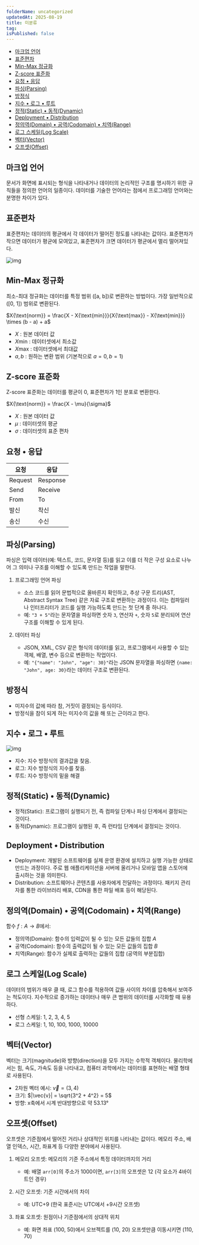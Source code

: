 ```yaml
---
folderName: uncategorized
updatedAt: 2025-08-19
title: 미분류
tag:
isPublished: false
---
```


- [마크업 언어](#마크업-언어)
- [표준편차](#표준편차)
- [Min-Max 정규화](#min-max-정규화)
- [Z-score 표준화](#z-score-표준화)
- [요청 • 응답](#요청--응답)
- [파싱(Parsing)](#파싱parsing)
- [방정식](#방정식)
- [지수 • 로그 • 루트](#지수--로그--루트)
- [정적(Static) • 동적(Dynamic)](#정적static--동적dynamic)
- [Deployment • Distribution](#deployment--distribution)
- [정의역(Domain) • 공역(Codomain) • 치역(Range)](#정의역domain--공역codomain--치역range)
- [로그 스케일(Log Scale)](#로그-스케일log-scale)
- [벡터(Vector)](#벡터vector)
- [오프셋(Offset)](#오프셋offset)

## 마크업 언어

문서가 화면에 표시되는 형식을 나타내거나 데이터의 논리적인 구조를 명시하기 위한 규칙들을 정의한 언어의 일종이다. 데이터를 기술한 언어라는 점에서 프로그래밍 언어와는 분명한 차이가 있다.

## 표준편차

표준편차는 데이터의 평균에서 각 데이터가 떨어진 정도를 나타내는 값이다. 표준편차가 작으면 데이터가 평균에 모여있고, 표준편차가 크면 데이터가 평균에서 멀리 떨어져있다.

![img](images/standard_deviation.png)

## Min-Max 정규화

최소-최대 정규화는 데이터를 특정 범위 \([a, b]\)로 변환하는 방법이다. 가장 일반적으로 \([0, 1]\) 범위로 변환된다.

$X{\text{norm}} = \frac{X - X{\text{min}}}{X{\text{max}} - X{\text{min}}} \times (b - a) + a$

- $X$ : 원본 데이터 값
- $X{\text{min}}$ : 데이터셋에서 최소값
- $X{\text{max}}$ : 데이터셋에서 최대값
- $a, b$ : 원하는 변환 범위 (기본적으로 $a=0, b=1$)

## Z-score 표준화

Z-score 표준화는 데이터를 평균이 0, 표준편차가 1인 분포로 변환한다.

$X{\text{norm}} = \frac{X - \mu}{\sigma}$

- $X$ : 원본 데이터 값
- $\mu$ : 데이터셋의 평균
- $\sigma$ : 데이터셋의 표준 편차

## 요청 • 응답

| 요청    | 응답     |
| ------- | -------- |
| Request | Response |
| Send    | Receive  |
| From    | To       |
| 발신    | 착신     |
| 송신    | 수신     |

## 파싱(Parsing)

파싱은 입력 데이터(예: 텍스트, 코드, 문자열 등)를 읽고 이를 더 작은 구성 요소로 나누어 그 의미나 구조를 이해할 수 있도록 만드는 작업을 말한다.

1. 프로그래밍 언어 파싱
   - 소스 코드를 읽어 문법적으로 올바른지 확인하고, 추상 구문 트리(AST, Abstract Syntax Tree) 같은 자료 구조로 변환하는 과정이다. 이는 컴파일러나 인터프리터가 코드를 실행 가능하도록 만드는 첫 단계 중 하나다.
   - 예: `"3 + 5"`라는 문자열을 파싱하면 숫자 `3`, 연산자 `+`, 숫자 `5`로 분리되어 연산 구조를 이해할 수 있게 된다.

2. 데이터 파싱
   - JSON, XML, CSV 같은 형식의 데이터를 읽고, 프로그램에서 사용할 수 있는 객체, 배열, 변수 등으로 변환하는 작업이다.
   - 예: `"{"name": "John", "age": 30}"`라는 JSON 문자열을 파싱하면 `{name: "John", age: 30}`라는 데이터 구조로 변환된다.

## 방정식

- 미지수의 값에 따라 참, 거짓이 결정되는 등식이다.
- 방정식을 참이 되게 하는 미지수의 값을 해 또는 근이라고 한다.

## 지수 • 로그 • 루트

![img](images/triangle_of_power.png)

- 지수: 지수 방정식의 결과값을 찾음.
- 로그: 지수 방정식의 지수를 찾음.
- 루트: 지수 방정식의 밑을 해결

## 정적(Static) • 동적(Dynamic)

- 정적(Static): 프로그램이 실행되기 전, 즉 컴파일 단계나 파싱 단계에서 결정되는 것이다.
- 동적(Dynamic): 프로그램이 실행된 후, 즉 런타임 단계에서 결정되는 것이다.

## Deployment • Distribution

- Deployment: 개발된 소프트웨어를 실제 운영 환경에 설치하고 실행 가능한 상태로 만드는 과정이다. 주로 웹 애플리케이션을 서버에 올리거나 모바일 앱을 스토어에 출시하는 것을 의미한다.
- Distribution: 소프트웨어나 콘텐츠를 사용자에게 전달하는 과정이다. 패키지 관리자를 통한 라이브러리 배포, CDN을 통한 파일 배포 등이 해당된다.

## 정의역(Domain) • 공역(Codomain) • 치역(Range)

함수 $f: A \rightarrow B$에서:

- 정의역(Domain): 함수의 입력값이 될 수 있는 모든 값들의 집합 $A$
- 공역(Codomain): 함수의 출력값이 될 수 있는 모든 값들의 집합 $B$
- 치역(Range): 함수가 실제로 출력하는 값들의 집합 (공역의 부분집합)

## 로그 스케일(Log Scale)

데이터의 범위가 매우 클 때, 로그 함수를 적용하여 값들 사이의 차이를 압축해서 보여주는 척도이다. 지수적으로 증가하는 데이터나 매우 큰 범위의 데이터를 시각화할 때 유용하다.

- 선형 스케일: 1, 2, 3, 4, 5
- 로그 스케일: 1, 10, 100, 1000, 10000

## 벡터(Vector)

벡터는 크기(magnitude)와 방향(direction)을 모두 가지는 수학적 객체이다. 물리학에서는 힘, 속도, 가속도 등을 나타내고, 컴퓨터 과학에서는 데이터를 표현하는 배열 형태로 사용된다.

- 2차원 벡터 예시: $\vec{v} = (3, 4)$
- 크기: $|\vec{v}| = \sqrt{3^2 + 4^2} = 5$
- 방향: x축에서 시계 반대방향으로 약 53.13°

## 오프셋(Offset)

오프셋은 기준점에서 떨어진 거리나 상대적인 위치를 나타내는 값이다. 메모리 주소, 배열 인덱스, 시간, 좌표계 등 다양한 분야에서 사용된다.

1. 메모리 오프셋: 메모리의 기준 주소에서 특정 데이터까지의 거리
   - 예: 배열 `arr[0]`의 주소가 1000이면, `arr[3]`의 오프셋은 12 (각 요소가 4바이트인 경우)

2. 시간 오프셋: 기준 시간에서의 차이
   - 예: UTC+9 (한국 표준시는 UTC에서 +9시간 오프셋)

3. 좌표 오프셋: 원점이나 기준점에서의 상대적 위치
   - 예: 화면 좌표 (100, 50)에서 오브젝트를 (10, 20) 오프셋만큼 이동시키면 (110, 70)
